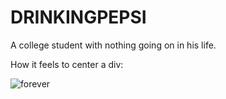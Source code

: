<h1>DRINKINGPEPSI</h1>

<p> A college student with nothing going on in his life. </p>

<p> How it feels to center a div: </p>


![forever](https://github.com/user-attachments/assets/78934113-d978-4625-a3e4-e7bd90fe8c98)

